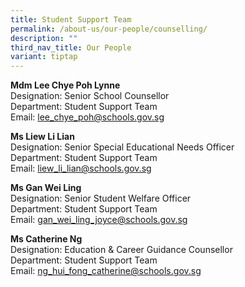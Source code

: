 ```yaml
---
title: Student Support Team
permalink: /about-us/our-people/counselling/
description: ""
third_nav_title: Our People
variant: tiptap
---
```

<p><strong>Mdm Lee Chye Poh Lynne</strong>
<br>Designation: Senior School Counsellor
<br>Department: Student Support Team
<br>Email: <a href="mailto:lee_chye_poh@schools.gov.sg" rel="noopener noreferrer nofollow" target="_blank">lee_chye_poh@schools.gov.sg</a>
</p>
<p><strong>Ms Liew Li Lian</strong>
<br>Designation: Senior Special Educational Needs Officer
<br>Department: Student Support Team
<br>Email: <a href="mailto:liew_li_lian@schools.gov.sg" rel="noopener noreferrer nofollow" target="_blank">liew_li_lian@schools.gov.sg</a>
</p>
<p><strong>Ms Gan Wei Ling</strong>
<br>Designation: Senior Student Welfare Officer
<br>Department: Student Support Team
<br>Email: <a href="mailto:gan_wei_ling_joyce@schools.gov.sg" rel="noopener noreferrer nofollow" target="_blank">gan_wei_ling_joyce@schools.gov.sg</a>
</p>
<p><strong>Ms Catherine Ng</strong>
<br>Designation: Education &amp; Career Guidance Counsellor
<br>Department: Student Support Team
<br>Email: <a href="mailto:ng_hui_fong_catherine@schools.gov.sg" rel="noopener noreferrer nofollow" target="_blank">ng_hui_fong_catherine@schools.gov.sg</a>
</p>